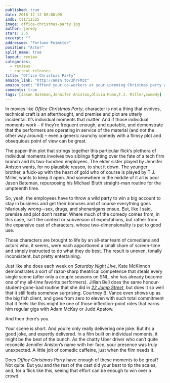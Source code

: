 ```yaml
---
published: true
date: 2016-12-12 08:00:00
imdb: tt1711525
image: office-christmas-party.jpg
author: jaredy
stars: 2.5
excerpt: ""
addressee: "Fortune Feimster"
position: "Actor"
split_name: true
layout: review
categories: 
  - reviews
  - current-releases
title: "Office Christmas Party"
amazon_link: "http://amzn.to/2hrFM3z"
amazon_text: "Offend your co-workers at your upcoming Christmas party with this raunchy sweater."
comments: true
tags: [Jason Bateman,Jennifer Aniston,Olivia Munn,T.J. Miller,comedy]
---
```

In movies like _Office Christmas Party_, character is not a thing that evolves, technical craft is an afterthought, and premise and plot are utterly incidental. It’s individual moments that matter. And if those individual moments work – if they’re frequent enough, and quotable, and demonstrate that the performers are operating in service of the material (and not the other way around) – even a generic raunchy comedy with a flimsy plot and obsequious point of view can be great. 

The paper-thin plot that strings together this particular flick’s plethora of individual moments involves two siblings fighting over the fate of a tech firm branch and its two-hundred employees. The elder sister played by Jennifer Aniston wants, for no plausible reason, to shut it down. The younger brother, a fuck-up with the heart of gold who of course is played by T.J. Miller, wants to keep it open. And somewhere in the middle of it all is poor Jason Bateman, repurposing his Michael Bluth straight-man routine for the umpteenth time. 

So, yeah, the employees have to throw a wild party to win a big account to stay in business and get their bonuses and of course everything goes hilariously wrong—sex, drugs, and shenanigans ensue. But, like I said, premise and plot don’t matter. Where much of the comedy comes from, in this case, isn’t the context or subversion of expectations, but rather from the expansive cast of characters, whose two-dimensionality is put to good use. 

Those characters are brought to life by an all-star team of comedians and actors who, it seems, were each apportioned a small share of screen-time and simply instructed to do what they do best. The result is uneven, tonally inconsistent, but pretty entertaining. 

Just like she does each week on _Saturday Night Live_, Kate McKinnon demonstrates a sort of razor-sharp theatrical competence that steals every single scene (after only a couple seasons on SNL, she has already become one of my all-time favorite performers). Jillian Bell does the same honour-student-gone-bad routine that she did in [_22 Jump Street_](), but does it so well that it still feels somehow surprising. Courtney B. Vance even shows up as the big fish client, and goes from zero to eleven with such total commitment that it feels like this might be one of those inflection-point roles that earns him regular gigs with Adam McKay or Judd Apatow. 

And then there’s you. 

Your scene is short. And you’re only really delivering one joke. But it’s a good joke, and expertly delivered. In a film built on individual moments, it might be the best of the bunch. As the chatty Uber driver who can’t quite reconcile Jennifer Aniston’s name with her face, your presence was truly unexpected. A little jolt of comedic caffeine, just when the film needs it.

Does _Office Christmas Party_ have enough of these moments to be great? Not quite. But you and the rest of the cast did your best to tip the scales, and, for a flick like this, seeing that effort can be enough to win over a crowd.
